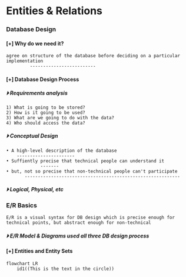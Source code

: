 

# Entities & Relations 

### Database Design

#### [+] Why do we need it?
```
agree on structure of the database before deciding on a particular implementation 
         -------------------------
```
#### [+] Database Design Process 
##### &#x23f5; Requirements analysis 
```
1) What is going to be stored?
2) How is it going to be used?
3) What are we going to do with the data?
4) Who should access the data?
```
##### &#x23f5; Conceptual Design 
```
• A high-level description of the database 
    ----------------------
• Suffiently precise that technical people can understand it 
             -------
• but, not so precise that non-technical people can't participate 
       -----------------------------------------------------------
```

##### &#x23f5; Logical, Physical, etc

### E/R Basics
```
E/R is a visual syntax for DB design which is precise enough for technical points, but abstract enough for non-technical
```
##### &#x23f5; E/R Model & Diagrams used all three DB design process 

#### [+] Entities and Entity Sets

    flowchart LR 
        id1((This is the text in the circle))
